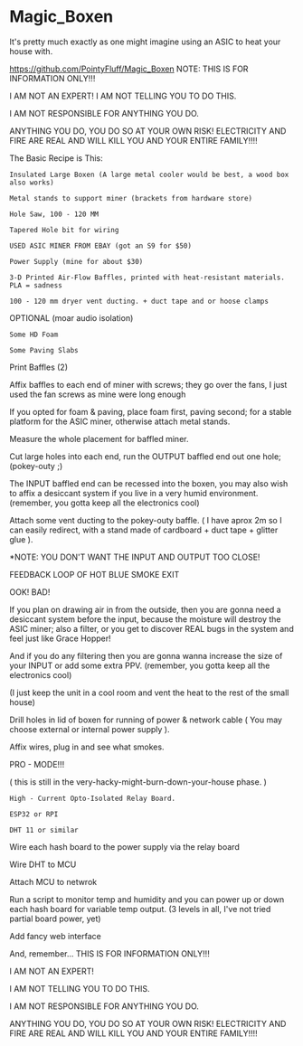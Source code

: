 # Magic_Boxen


It's pretty much exactly as one might imagine using an ASIC to heat your house with.


https://github.com/PointyFluff/Magic_Boxen
NOTE: THIS IS FOR INFORMATION ONLY!!!

I AM NOT AN EXPERT! I AM NOT TELLING YOU TO DO THIS.

I AM NOT RESPONSIBLE FOR ANYTHING YOU DO.

ANYTHING YOU DO, YOU DO SO AT YOUR OWN RISK!
ELECTRICITY AND FIRE ARE REAL AND WILL KILL YOU AND YOUR ENTIRE FAMILY!!!!


The Basic Recipe is This:

    Insulated Large Boxen (A large metal cooler would be best, a wood box also works)

    Metal stands to support miner (brackets from hardware store)

    Hole Saw, 100 - 120 MM

    Tapered Hole bit for wiring

    USED ASIC MINER FROM EBAY (got an S9 for $50)

    Power Supply (mine for about $30)

    3-D Printed Air-Flow Baffles, printed with heat-resistant materials. PLA = sadness

    100 - 120 mm dryer vent ducting. + duct tape and or hoose clamps


OPTIONAL (moar audio isolation)

    Some HD Foam

    Some Paving Slabs


Print Baffles (2)

Affix baffles to each end of miner with screws; they go over the fans, I just used the fan screws as mine were long enough

If you opted for foam & paving, place foam first, paving second; for a stable platform for the ASIC miner, otherwise attach metal stands.

Measure the whole placement for baffled miner.

Cut large holes into each end, run the OUTPUT baffled end out one hole; (pokey-outy ;)

The INPUT baffled end can be recessed into the boxen, you may also wish to affix a desiccant system if you live in a very humid environment. (remember, you gotta keep all the electronics cool)

Attach some vent ducting to the pokey-outy baffle. ( I have aprox 2m so I can easily redirect, with a stand made of cardboard + duct tape + glitter glue ).

*NOTE: YOU DON'T WANT THE INPUT AND OUTPUT TOO CLOSE!

FEEDBACK LOOP OF HOT BLUE SMOKE EXIT

OOK! BAD!

If you plan on drawing air in from the outside, then you are gonna need a desiccant system before the input, because the moisture will destroy the ASIC miner; also a filter, or you get to discover REAL bugs in the system and feel just like Grace Hopper!

And if you do any filtering then you are gonna wanna increase the size of your INPUT or add some extra PPV. (remember, you gotta keep all the electronics cool)

(I just keep the unit in a cool room and vent the heat to the rest of the small house)

Drill holes in lid of boxen for running of power & network cable ( You may choose external or internal power supply ).

Affix wires, plug in and see what smokes.


PRO - MODE!!!

( this is still in the very-hacky-might-burn-down-your-house phase. )

    High - Current Opto-Isolated Relay Board.

    ESP32 or RPI

    DHT 11 or similar

Wire each hash board to the power supply via the relay board

Wire DHT to MCU

Attach MCU to netwrok

Run a script to monitor temp and humidity and you can power up or down each hash board for variable temp output. (3 levels in all, I've not tried partial board power, yet)

Add fancy web interface

And, remember...
THIS IS FOR INFORMATION ONLY!!!

I AM NOT AN EXPERT!

I AM NOT TELLING YOU TO DO THIS.

I AM NOT RESPONSIBLE FOR ANYTHING YOU DO.

ANYTHING YOU DO, YOU DO SO AT YOUR OWN RISK!
ELECTRICITY AND FIRE ARE REAL AND WILL KILL YOU AND YOUR ENTIRE FAMILY!!!!
